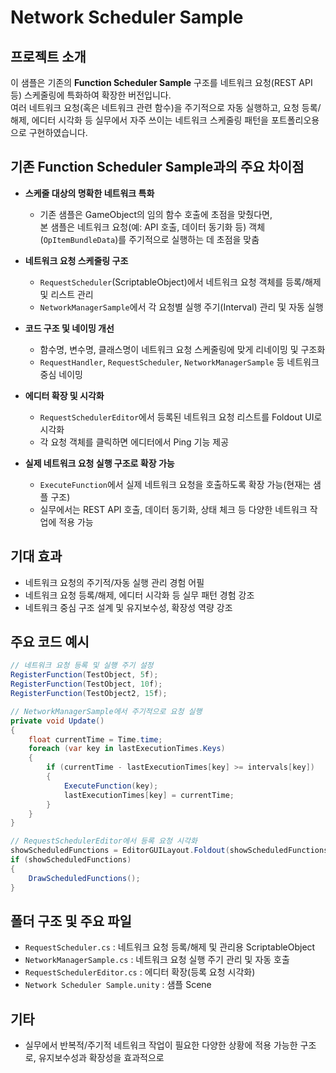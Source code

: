 # Network Scheduler Sample

## 프로젝트 소개
이 샘플은 기존의 **Function Scheduler Sample** 구조를 네트워크 요청(REST API 등) 스케줄링에 특화하여 확장한 버전입니다.  
여러 네트워크 요청(혹은 네트워크 관련 함수)을 주기적으로 자동 실행하고, 요청 등록/해제, 에디터 시각화 등 실무에서 자주 쓰이는 네트워크 스케줄링 패턴을 포트폴리오용으로 구현하였습니다.

## 기존 Function Scheduler Sample과의 주요 차이점

- **스케줄 대상의 명확한 네트워크 특화**
  - 기존 샘플은 GameObject의 임의 함수 호출에 초점을 맞췄다면,  
    본 샘플은 네트워크 요청(예: API 호출, 데이터 동기화 등) 객체(`OpItemBundleData`)를 주기적으로 실행하는 데 초점을 맞춤

- **네트워크 요청 스케줄링 구조**
  - `RequestScheduler`(ScriptableObject)에서 네트워크 요청 객체를 등록/해제 및 리스트 관리
  - `NetworkManagerSample`에서 각 요청별 실행 주기(Interval) 관리 및 자동 실행

- **코드 구조 및 네이밍 개선**
  - 함수명, 변수명, 클래스명이 네트워크 요청 스케줄링에 맞게 리네이밍 및 구조화
  - `RequestHandler`, `RequestScheduler`, `NetworkManagerSample` 등 네트워크 중심 네이밍

- **에디터 확장 및 시각화**
  - `RequestSchedulerEditor`에서 등록된 네트워크 요청 리스트를 Foldout UI로 시각화
  - 각 요청 객체를 클릭하면 에디터에서 Ping 기능 제공

- **실제 네트워크 요청 실행 구조로 확장 가능**
  - `ExecuteFunction`에서 실제 네트워크 요청을 호출하도록 확장 가능(현재는 샘플 구조)
  - 실무에서는 REST API 호출, 데이터 동기화, 상태 체크 등 다양한 네트워크 작업에 적용 가능

## 기대 효과

- 네트워크 요청의 주기적/자동 실행 관리 경험 어필
- 네트워크 요청 등록/해제, 에디터 시각화 등 실무 패턴 경험 강조
- 네트워크 중심 구조 설계 및 유지보수성, 확장성 역량 강조

## 주요 코드 예시

```csharp
// 네트워크 요청 등록 및 실행 주기 설정
RegisterFunction(TestObject, 5f);
RegisterFunction(TestObject, 10f);
RegisterFunction(TestObject2, 15f);

// NetworkManagerSample에서 주기적으로 요청 실행
private void Update()
{
    float currentTime = Time.time;
    foreach (var key in lastExecutionTimes.Keys)
    {
        if (currentTime - lastExecutionTimes[key] >= intervals[key])
        {
            ExecuteFunction(key);
            lastExecutionTimes[key] = currentTime;
        }
    }
}
```

```csharp
// RequestSchedulerEditor에서 등록 요청 시각화
showScheduledFunctions = EditorGUILayout.Foldout(showScheduledFunctions, "Scheduled Network Request");
if (showScheduledFunctions)
{
    DrawScheduledFunctions();
}
```

## 폴더 구조 및 주요 파일

- `RequestScheduler.cs` : 네트워크 요청 등록/해제 및 관리용 ScriptableObject
- `NetworkManagerSample.cs` : 네트워크 요청 실행 주기 관리 및 자동 호출
- `RequestSchedulerEditor.cs` : 에디터 확장(등록 요청 시각화)
- `Network Scheduler Sample.unity` : 샘플 Scene

## 기타

- 실무에서 반복적/주기적 네트워크 작업이 필요한 다양한 상황에 적용 가능한 구조로, 유지보수성과 확장성을 효과적으로